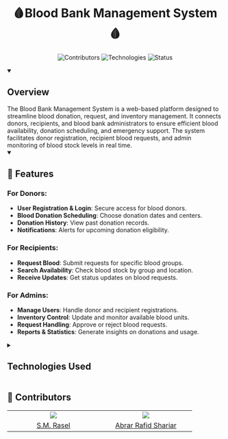 
<h1 align="center"> 🩸Blood Bank Management System🩸</h1> 


<p align="center">
   <img src="https://img.shields.io/badge/Contributors-2-brightgreen" alt="Contributors">
   <img src="https://img.shields.io/badge/Technologies-PHP%20%7C%20MySQL%20%7C%20HTML%20%7C%20CSS-blue" alt="Technologies">
   <img src="https://img.shields.io/badge/Status-In%20Development-orange" alt="Status">
</p>

<details open> 
<summary><h2 align="left"> Overview</h2></summary>
The Blood Bank Management System is a web-based platform designed to streamline blood donation, request, and inventory management. It connects donors, recipients, and blood bank administrators to ensure efficient blood availability, donation scheduling, and emergency support. The system facilitates donor registration, recipient blood requests, and admin monitoring of blood stock levels in real time.
</details>

<details open> 
<summary><h2 align="left"> 📜 Features</h2></summary>

### For Donors:
- **User Registration & Login**: Secure access for blood donors.
- **Blood Donation Scheduling**: Choose donation dates and centers.
- **Donation History**: View past donation records.
- **Notifications**: Alerts for upcoming donation eligibility.

### For Recipients:
- **Request Blood**: Submit requests for specific blood groups.
- **Search Availability**: Check blood stock by group and location.
- **Receive Updates**: Get status updates on blood requests.

### For Admins:
- **Manage Users**: Handle donor and recipient registrations.
- **Inventory Control**: Update and monitor available blood units.
- **Request Handling**: Approve or reject blood requests.
- **Reports & Statistics**: Generate insights on donations and usage.

</details>

<details close> 
<summary><h2 align="left">Technologies Used</h2></summary>

- **Frontend**: HTML, CSS (for styling, if needed), JavaScript (if used for interactivity)
- **Backend**: PHP (for server-side logic)
- **Database**: MySQL (for storing users, donations, and requests)
- **Version Control**: GitHub (for source code management)

</details>

<h2 align="left">🤝 Contributors</h2>

<table align="center">
   <tr>
      <td align="center" width="200"><img src="https://avatars.githubusercontent.com/u/157876376?s=400&u=899e80e8bd652c7951b18382596363a32c2d5abb&v=4" /></td>
      <td align="center" width="200"><img src="https://avatars.githubusercontent.com/u/165578748?v=4 " width="auto" height="auto"/></td>
   </tr>
   <tr>
      <td align="center" width="200"><a href="https://github.com/rasel6866" target="_blank">S.M. Rasel </a></td>
      <td align="center" width="200"><a href="https://github.com/Abrar48" target="_blank"> Abrar Rafid Shariar</a></td>
   </tr>
</table>

